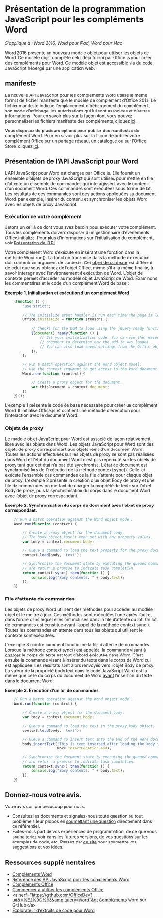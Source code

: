# Présentation de la programmation JavaScript pour les compléments Word

_S’applique à : Word 2016, Word pour iPad, Word pour Mac_

Word 2016 présente un nouveau modèle objet pour utiliser les objets de Word. Ce modèle objet complète celui déjà fourni par Office.js pour créer des compléments pour Word. Ce modèle objet est accessible via du code JavaScript hébergé par une application web.

## manifeste

La nouvelle API JavaScript pour les compléments Word utilise le même format de fichier manifeste que le modèle de complément d’Office 2013. Le fichier manifeste indique l’emplacement d’hébergement du complément, son mode d’affichage, les autorisations qui lui sont associées et d’autres informations. Pour en savoir plus sur la façon dont vous pouvez personnaliser les fichiers manifeste des compléments, cliquez [ici](https://msdn.microsoft.com/en-us/library/office/fp161044.aspx). 

Vous disposez de plusieurs options pour publier des manifestes de complément Word. Pour en savoir plus sur la façon de publier votre complément Office sur un partage réseau, un catalogue ou sur l’Office Store, cliquez [ici](https://msdn.microsoft.com/EN-US/library/office/fp123515.aspx).

## Présentation de l’API JavaScript pour Word

L’API JavaScript pour Word est chargée par Office.js. Elle fournit un ensemble d’objets de proxy JavaScript qui sont utilisés pour mettre en file d’attente un ensemble de commandes qui interagissent avec le contenu d’un document Word. Ces commandes sont exécutées sous forme de lot. Les résultats de ces commandes sont des actions appliquées au document Word, par exemple, insérer du contenu et synchroniser les objets Word avec les objets de proxy JavaScript. 

### Exécution de votre complément

Jetons un œil à ce dont vous avez besoin pour exécuter votre complément. Tous les compléments doivent disposer d’un gestionnaire d’événements Office.initialize.  Pour plus d’informations sur l’initialisation du complément, voir [Présentation de l’API](https://msdn.microsoft.com/EN-US/library/fp160953.aspx) .  

Votre complément Word s’exécute en insérant une fonction dans la méthode Word.run(). La fonction transmise dans la méthode d’exécution doit contenir un argument de contexte. Cet [objet de contexte](word-add-ins-javascript-reference/requestcontext.md) est différent de celui que vous obtenez de l’objet Office, même s’il a la même finalité, à savoir interagir avec l’environnement d’exécution de Word. L’objet de contexte permet d’accéder au modèle objet JavaScript de Word. Examinons les commentaires et le code d’un complément Word de base :

**Exemple 1. Initialisation et exécution d’un complément Word**

```javascript
    (function () {
        "use strict";

        // The initialize event handler is run each time the page is loaded.
        Office.initialize = function (reason) {
            
            // Checks for the DOM to load using the jQuery ready function.
            $(document).ready(function () {
                // Set your initialization code. You can use the reason 
                // argument to determine how the add-in was loaded.
                // You can also load saved settings from the Office object.
            });
        };

        // Run a batch operation against the Word object model.
        // Use the context argument to get access to the Word document.
        Word.run(function (context) {

            // Create a proxy object for the document.
            var thisDocument = context.document;
        })
    })();
```

L’exemple 1 présente le code de base nécessaire pour créer un complément Word. Il initialise Office.js et contient une méthode d’exécution pour l’interaction avec le document Word.

### Objets de proxy

Le modèle objet JavaScript pour Word est associé de façon relativement libre avec les objets dans Word. Les objets JavaScript pour Word sont des objets de proxy correspondant aux objets réels d’un document Word. Toutes les actions effectuées sur les objets de proxy ne sont pas réalisées dans Word et l’état du document Word n’est pas répercuté sur les objets de proxy tant que cet état n’a pas été synchronisé. L’état de document est synchronisé lors de l’exécution de la méthode context.sync(). Celle-ci exécute l’ensemble des commandes de la file d’attente pour chaque objet de proxy.  L’exemple 2 présente la création d’un objet Body de proxy et une file de commandes permettant de charger la propriété de texte sur l’objet Body de proxy, puis la synchronisation du corps dans le document Word avec l’objet de proxy correspondant. 

**Exemple 2. Synchronisation du corps du document avec l’objet de proxy correspondant.**

```javascript
    // Run a batch operation against the Word object model.
    Word.run(function (context) {

        // Create a proxy object for the document body.
        // The body object hasn't been set with any property values. 
        var body = context.document.body;

        // Queue a command to load the text property for the proxy document body object.
        context.load(body, 'text');

        // Synchronize the document state by executing the queued commands, 
        // and return a promise to indicate task completion.
        return context.sync().then(function () {
            console.log("Body contents: " + body.text);
        });  
    })
```

### File d’attente de commandes

Les objets de proxy Word utilisent des méthodes pour accéder au modèle objet et le mettre à jour. Ces méthodes sont exécutées l’une après l’autre, dans l’ordre dans lequel elles ont incluses dans la file d’attente du lot. Un lot de commandes est constitué avant l’appel de la méthode context.sync(). Toutes les commandes en attente dans tous les objets qui utilisent le contexte sont exécutées.  

L’exemple 3 montre comment fonctionne la file d’attente de commandes. Lorsque la méthode context.sync() est appelée, la [commande visant à charger](Word%20Add-ins%20JavaScript%20Reference/loadoption.md) le corps du texte est tout d’abord exécutée dans Word. C’est ensuite la commande visant à insérer du texte dans le corps de Word qui est appliquée. Les résultats sont alors renvoyés vers l’objet Body de proxy. La valeur de la propriété body.text dans le code JavaScript Word est la même que celle du corps du document de Word <u>avant</u> l’insertion du texte dans le document Word. 

**Exemple 3. Exécution d’un lot de commandes.**

```javascript
    // Run a batch operation against the Word object model.
    Word.run(function (context) {

        // Create a proxy object for the document body.
        var body = context.document.body;

        // Queue a command to load the text in the proxy body object.
        context.load(body, 'text');

        // Queue a command to insert text into the end of the Word document body.
        body.insertText('This is text inserted after loading the body.text property',
                        Word.InsertLocation.end);

        // Synchronize the document state by executing the queued commands, 
        // and return a promise to indicate task completion.
        return context.sync().then(function () {
            console.log("Body contents: " + body.text);
        });  
    })
```

## Donnez-nous votre avis.

Votre avis compte beaucoup pour nous. 

* Consultez les documents et signalez-nous toute question ou tout problème à leur propos en [soumettant une question](https://github.com/OfficeDev/office-js-docs/issues) directement dans ce référentiel.
* Faites-nous part de vos expériences de programmation, de ce que vous souhaiteriez voir dans les futures versions, de vos questions sur les exemples de code, etc. Passez par [ce site](http://officespdev.uservoice.com/) pour soumettre vos suggestions et vos idées.


## Ressources supplémentaires

* [Compléments Word](word-add-ins.md)
* [Référence des API JavaScript pour les compléments Word](word-add-ins-javascript-reference.md)
* [Compléments Office](https://msdn.microsoft.com/en-us/library/office/jj220060.aspx)
* [Commencer à utiliser les compléments Office](http://dev.office.com/getting-started/addins)
* &lt;a herf="https://github.com/OfficeDev?utf8=%E2%9C%93&amp;query=Word"&gt;Compléments Word sur GitHub&lt;/a&gt;
* [Explorateur d’extraits de code pour Word](http://officesnippetexplorer.azurewebsites.net/#/snippets/word)

